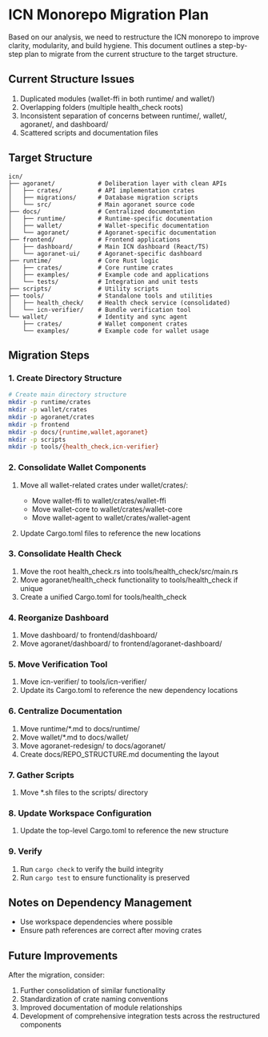 # ICN Monorepo Migration Plan

Based on our analysis, we need to restructure the ICN monorepo to improve clarity, modularity, and build hygiene. This document outlines a step-by-step plan to migrate from the current structure to the target structure.

## Current Structure Issues

1. Duplicated modules (wallet-ffi in both runtime/ and wallet/)
2. Overlapping folders (multiple health_check roots)
3. Inconsistent separation of concerns between runtime/, wallet/, agoranet/, and dashboard/
4. Scattered scripts and documentation files

## Target Structure

```
icn/
├── agoranet/            # Deliberation layer with clean APIs
│   ├── crates/          # API implementation crates
│   ├── migrations/      # Database migration scripts
│   └── src/             # Main agoranet source code
├── docs/                # Centralized documentation
│   ├── runtime/         # Runtime-specific documentation
│   ├── wallet/          # Wallet-specific documentation
│   └── agoranet/        # Agoranet-specific documentation
├── frontend/            # Frontend applications
│   ├── dashboard/       # Main ICN dashboard (React/TS)
│   └── agoranet-ui/     # Agoranet-specific dashboard
├── runtime/             # Core Rust logic
│   ├── crates/          # Core runtime crates
│   ├── examples/        # Example code and applications 
│   └── tests/           # Integration and unit tests
├── scripts/             # Utility scripts
├── tools/               # Standalone tools and utilities
│   ├── health_check/    # Health check service (consolidated)
│   └── icn-verifier/    # Bundle verification tool
└── wallet/              # Identity and sync agent
    ├── crates/          # Wallet component crates
    └── examples/        # Example code for wallet usage
```

## Migration Steps

### 1. Create Directory Structure

```bash
# Create main directory structure
mkdir -p runtime/crates
mkdir -p wallet/crates
mkdir -p agoranet/crates
mkdir -p frontend
mkdir -p docs/{runtime,wallet,agoranet}
mkdir -p scripts
mkdir -p tools/{health_check,icn-verifier}
```

### 2. Consolidate Wallet Components

1. Move all wallet-related crates under wallet/crates/:
   - Move wallet-ffi to wallet/crates/wallet-ffi
   - Move wallet-core to wallet/crates/wallet-core
   - Move wallet-agent to wallet/crates/wallet-agent

2. Update Cargo.toml files to reference the new locations

### 3. Consolidate Health Check

1. Move the root health_check.rs into tools/health_check/src/main.rs
2. Move agoranet/health_check functionality to tools/health_check if unique
3. Create a unified Cargo.toml for tools/health_check

### 4. Reorganize Dashboard

1. Move dashboard/ to frontend/dashboard/
2. Move agoranet/dashboard/ to frontend/agoranet-dashboard/

### 5. Move Verification Tool

1. Move icn-verifier/ to tools/icn-verifier/
2. Update its Cargo.toml to reference the new dependency locations

### 6. Centralize Documentation

1. Move runtime/*.md to docs/runtime/
2. Move wallet/*.md to docs/wallet/
3. Move agoranet-redesign/ to docs/agoranet/
4. Create docs/REPO_STRUCTURE.md documenting the layout

### 7. Gather Scripts

1. Move *.sh files to the scripts/ directory

### 8. Update Workspace Configuration

1. Update the top-level Cargo.toml to reference the new structure

### 9. Verify

1. Run `cargo check` to verify the build integrity
2. Run `cargo test` to ensure functionality is preserved

## Notes on Dependency Management

- Use workspace dependencies where possible
- Ensure path references are correct after moving crates

## Future Improvements

After the migration, consider:

1. Further consolidation of similar functionality
2. Standardization of crate naming conventions
3. Improved documentation of module relationships
4. Development of comprehensive integration tests across the restructured components 